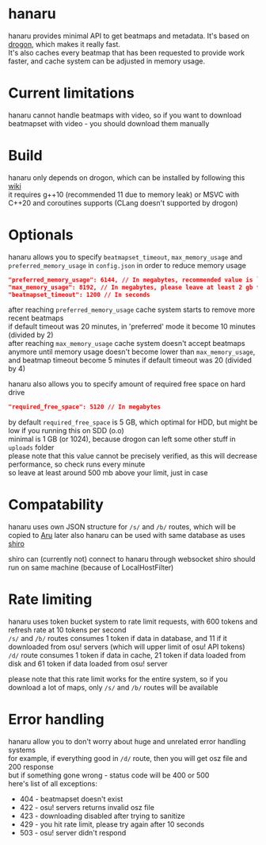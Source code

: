 # hanaru

hanaru provides minimal API to get beatmaps and metadata. It's based on [drogon][1], which makes it really fast.<br>
It's also caches every beatmap that has been requested to provide work faster, and cache system can be adjusted in memory usage.
<!-- TODO: Might add some test here? -->

# Current limitations

hanaru cannot handle beatmaps with video, so if you want to download beatmapset with video - you should download them manually

# Build

hanaru only depends on drogon, which can be installed by following this [wiki][2]<br>
it requires g++10 (recommended 11 due to memory leak) or MSVC with C++20 and coroutines supports (CLang doesn't supported by drogon)

# Optionals

hanaru allows you to specify `beatmapset_timeout`, `max_memory_usage` and `preferred_memory_usage` in `config.json` in order to reduce memory usage
```json
"preferred_memory_usage": 6144, // In megabytes, recommended value is `max_memory_usage` / 2
"max_memory_usage": 8192, // In megabytes, please leave at least 2 gb for your system!
"beatmapset_timeout": 1200 // In seconds
```
after reaching `preferred_memory_usage` cache system starts to remove more recent beatmaps<br>
if default timeout was 20 minutes, in 'preferred' mode it become 10 minutes (divided by 2)<br>
after reaching `max_memory_usage` cache system doesn't accept beatmaps anymore until memory usage doesn't become lower than `max_memory_usage`, and beatmap timeout become 5 minutes if default timeout was 20 (divided by 4)


hanaru also allows you to specify amount of required free space on hard drive
```json
"required_free_space": 5120 // In megabytes
```
by default `required_free_space` is 5 GB, which optimal for HDD, but might be low if you running this on SDD (o.o)<br>
minimal is 1 GB (or 1024), because drogon can left some other stuff in `uploads` folder<br>
please note that this value cannot be precisely verified, as this will decrease performance, so check runs every minute<br>
so leave at least around 500 mb above your limit, just in case

# Compatability
hanaru uses own JSON structure for `/s/` and `/b/` routes, which will be copied to [Aru][3] later
also hanaru can be used with same database as uses [shiro][4]


shiro can (currently not) connect to hanaru through websocket
shiro should run on same machine (because of LocalHostFilter)

# Rate limiting
hanaru uses token bucket system to rate limit requests, with 600 tokens and refresh rate at 10 tokens per second<br>
`/s/` and `/b/` routes consumes 1 token if data in database, and 11 if it downloaded from osu! servers (which will upper limit of osu! API tokens)<br>
`/d/` route consumes 1 token if data in cache, 21 token if data loaded from disk and 61 token if data loaded from osu! server

please note that this rate limit works for the entire system, so if you download a lot of maps, only `/s/` and `/b/` routes will be available

# Error handling
hanaru allow you to don't worry about huge and unrelated error handling systems<br>
for example, if everything good in `/d/` route, then you will get osz file and 200 response<br>
but if something gone wrong - status code will be 400 or 500<br>
here's list of all exceptions:
- 404 - beatmapset doesn't exist
- 422 - osu! servers returns invalid osz file
- 423 - downloading disabled after trying to sanitize
- 429 - you hit rate limit, please try again after 10 seconds
- 503 - osu! server didn't respond

[1]: https://github.com/drogonframework/drogon
[2]: https://github.com/drogonframework/drogon/wiki/ENG-02-Installation
[3]: https://github.com/Rynnya/Aru
[4]: https://github.com/Rynnya/shiro